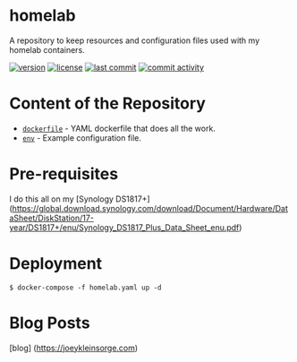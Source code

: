 # homelab

A repository to keep resources and configuration files used with my homelab containers.

[![version](https://img.shields.io/github/manifest-json/v/JoeyKleinsorge/homelab?label=Kubernetes)](https://github.com/JoeyKleinsorge/homelab/blob/master/VERSIONS.md)
[![license](https://img.shields.io/github/license/JoeyKleinsorge/homelab)](https://github.com/JoeyKleinsorge/homelab/blob/master/LICENSE)
[![last commit](https://img.shields.io/github/last-commit/JoeyKleinsorge/homelab)](https://github.com/JoeyKleinsorge/homelab/commits/master)
[![commit activity](https://img.shields.io/github/commit-activity/y/JoeyKleinsorge/homelab)](https://github.com/JoeyKleinsorge/homelab/commits/master)


# Content of the Repository

* [`dockerfile`](./homelab/) - YAML dockerfile that does all the work.
* [`env`](./example/) - Example configuration file.

# Pre-requisites

I do this all on my [Synology DS1817+] (https://global.download.synology.com/download/Document/Hardware/DataSheet/DiskStation/17-year/DS1817+/enu/Synology_DS1817_Plus_Data_Sheet_enu.pdf)

# Deployment
```
$ docker-compose -f homelab.yaml up -d
```

# Blog Posts

[blog] (https://joeykleinsorge.com)
